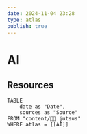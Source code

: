 ```yaml
---
date: 2024-11-04 23:28
type: atlas
publish: true
---
```

# AI

## Resources

```dataview
TABLE
	date as "Date",
	sources as "Source"
FROM "content/🥷🏽 jutsus"
WHERE atlas = [[AI]]
```
